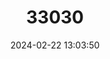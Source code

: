 ---
title: "33030"
category: "Vatica chinensis"
draft: false
date: 2024-02-22 13:03:50
languages:
  Malayalam: ["Cherupiney", "Kalpayin", "Payinipasa", "Valleipayin", "Adakkapine"]
  Kannada: ["Kirudhupa", "Uggaladhupa"]
---